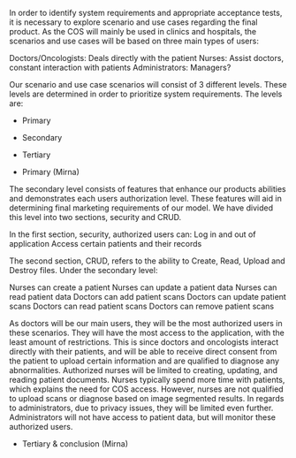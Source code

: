 In order to identify system requirements and appropriate acceptance tests, it is necessary to explore scenario and use cases regarding the final product. As the COS will mainly be used in clinics and hospitals, the scenarios and use cases will be based on three main types of users:

Doctors/Oncologists: Deals directly with the patient 
Nurses: Assist doctors, constant interaction with patients
Administrators: Managers? 

Our scenario and use case scenarios will consist of 3 different levels. These levels are determined in order to prioritize system requirements. The levels are: 
- Primary
- Secondary 
- Tertiary


- Primary (Mirna)

The secondary level consists of features that enhance our products abilities and demonstrates each users authorization level. These features will aid in determining final marketing requirements of our model.  We have divided this level into two sections, security and CRUD. 

In the first section, security, authorized users can:
Log in and out of application
Access certain patients and their records

The second section, CRUD, refers to the ability to Create, Read, Upload and Destroy files. Under the secondary level:

Nurses can create a patient
Nurses can update a patient data
Nurses can read patient data
Doctors can add patient scans
Doctors can update patient scans
Doctors can read patient scans
Doctors can remove patient scans

As doctors will be our main users, they will be the most authorized users in these scenarios.  They will have the most access to the application, with the least amount of restrictions. This is since doctors and oncologists interact directly with their patients, and will be able to receive direct consent from the patient to upload certain information and are qualified to diagnose any abnormalities. Authorized nurses will be limited to creating, updating, and reading patient documents. Nurses typically spend more time with patients, which explains the need for COS access. However, nurses are not qualified to upload scans or diagnose based on image segmented results. In regards to administrators, due to privacy issues, they will be limited even further. Administrators will not have access to patient data, but will monitor these authorized users. 

- Tertiary & conclusion (Mirna)
